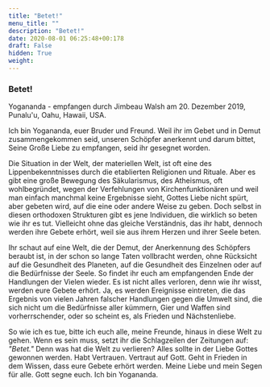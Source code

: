 ```yaml
---
title: "Betet!"
menu_title: ""
description: "Betet!"
date: 2020-08-01 06:25:48+00:178
draft: False
hidden: True
weight:
---
```

### Betet!

Yogananda - empfangen durch Jimbeau Walsh am 20. Dezember 2019, Punalu'u, Oahu, Hawaii, USA.

Ich bin Yogananda, euer Bruder und Freund. Weil ihr im Gebet und in Demut zusammengekommen seid, unseren Schöpfer anerkennt und darum bittet, Seine Große Liebe zu empfangen, seid ihr gesegnet worden.

Die Situation in der Welt, der materiellen Welt, ist oft eine des Lippenbekenntnisses durch die etablierten Religionen und Rituale. Aber es gibt eine große Bewegung des Säkularismus, des Atheismus, oft wohlbegründet, wegen der Verfehlungen von Kirchenfunktionären und weil man einfach manchmal keine Ergebnisse sieht, Gottes Liebe nicht spürt, aber gebeten wird, auf die eine oder andere Weise zu geben. Doch selbst in diesen orthodoxen Strukturen gibt es jene Individuen, die wirklich so beten wie ihr es tut. Vielleicht ohne das gleiche Verständnis, das ihr habt, dennoch werden ihre Gebete erhört, weil sie aus ihrem Herzen und ihrer Seele beten.

Ihr schaut auf eine Welt, die der Demut, der Anerkennung des Schöpfers beraubt ist, in der schon so lange Taten vollbracht werden, ohne Rücksicht auf die Gesundheit des Planeten, auf die Gesundheit des Einzelnen oder auf die Bedürfnisse der Seele. So findet ihr euch am empfangenden Ende der Handlungen der Vielen wieder. Es ist nicht alles verloren, denn wie ihr wisst, werden eure Gebete erhört. Ja, es werden Ereignisse eintreten, die das Ergebnis von vielen Jahren falscher Handlungen gegen die Umwelt sind, die sich nicht um die Bedürfnisse aller kümmern, Gier und Waffen sind vorherrschender, oder so scheint es, als Frieden und Nächstenliebe.

So wie ich es tue, bitte ich euch alle, meine Freunde, hinaus in diese Welt zu gehen. Wenn es sein muss, setzt ihr die Schlagzeilen der Zeitungen auf: *"Betet."* Denn was hat die Welt zu verlieren? Alles sollte in der Liebe Gottes gewonnen werden. Habt Vertrauen. Vertraut auf Gott. Geht in Frieden in dem Wissen, dass eure Gebete erhört werden. Meine Liebe und mein Segen für alle. Gott segne euch. Ich bin Yogananda.
